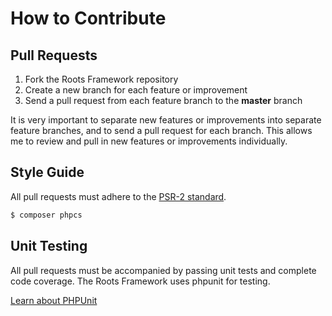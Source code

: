 # How to Contribute

## Pull Requests

1. Fork the Roots Framework repository
2. Create a new branch for each feature or improvement
3. Send a pull request from each feature branch to the **master** branch

It is very important to separate new features or improvements into separate feature branches, and to send a
pull request for each branch. This allows me to review and pull in new features or improvements individually.

## Style Guide

All pull requests must adhere to the [PSR-2 standard](https://github.com/php-fig/fig-standards/blob/master/accepted/PSR-2-coding-style-guide.md).

```bash
$ composer phpcs
```

## Unit Testing

All pull requests must be accompanied by passing unit tests and complete code coverage. The Roots Framework uses phpunit for testing.

[Learn about PHPUnit](https://github.com/sebastianbergmann/phpunit/)

